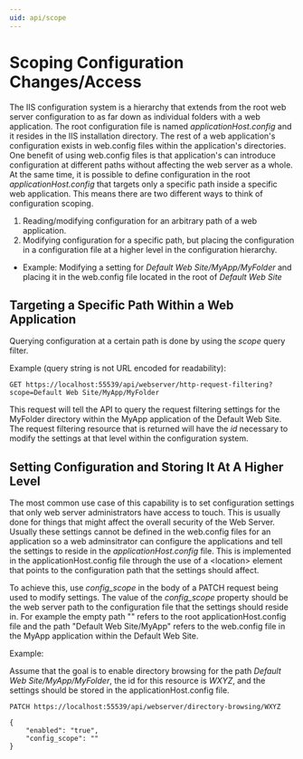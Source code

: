 ```yaml
---
uid: api/scope
---
```


# Scoping Configuration Changes/Access

The IIS configuration system is a hierarchy that extends from the root web server configuration to as far down as individual folders with a web application. The root configuration file is named _applicationHost.config_ and it resides in the IIS installation directory. The rest of a web application's configuration exists in web.config files within the application's directories. One benefit of using web.config files is that application's can introduce configuration at different paths without affecting the web server as a whole. At the same time, it is possible to define configuration in the root _applicationHost.config_ that targets only a specific path inside a specific web application. This means there are two different ways to think of configuration scoping.

 1. Reading/modifying configuration for an arbitrary path of a web application.
 2. Modifying configuration for a specific path, but placing the configuration in a configuration file at a higher level in the configuration hierarchy.
   * Example: Modifying a setting for *Default Web Site/MyApp/MyFolder* and placing it in the web.config file located in the root of *Default Web Site*

## Targeting a Specific Path Within a Web Application

Querying configuration at a certain path is done by using the *scope* query filter.

Example (query string is not URL encoded for readability):

```
GET https://localhost:55539/api/webserver/http-request-filtering?scope=Default Web Site/MyApp/MyFolder
```

This request will tell the API to query the request filtering settings for the MyFolder directory within the MyApp application of the Default Web Site. The request filtering resource that is returned will have the *id* necessary to modify the settings at that level within the configuration system.

## Setting Configuration and Storing It At A Higher Level

The most common use case of this capability is to set configuration settings that only web server administrators have access to touch. This is usually done for things that might affect the overall security of the Web Server. Usually these settings cannot be defined in the web.config files for an application so a web adminsitrator can configure the applications and tell the settings to reside in the _applicationHost.config_ file. This is implemented in the applicationHost.config file through the use of a \<location\> element that points to the configuration path that the settings should affect.

To achieve this, use *config_scope* in the body of a PATCH request being used to modify settings. The value of the *config_scope* property should be the web server path to the configuration file that the settings should reside in. For example the empty path "" refers to the root applicationHost.config file and the path "Default Web Site/MyApp" refers to the web.config file in the MyApp application within the Default Web Site.

Example:

Assume that the goal is to enable directory browsing for the path *Default Web Site/MyApp/MyFolder*, the id for this resource is *WXYZ*, and the settings should be stored in the applicationHost.config file.

```
PATCH https://localhost:55539/api/webserver/directory-browsing/WXYZ

{
    "enabled": "true",
    "config_scope": ""
}
```
